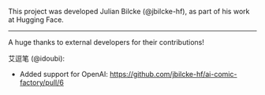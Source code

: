 This project was developed Julian Bilcke (@jbilcke-hf), as part of his work at Hugging Face.

------------------------------------------

A huge thanks to external developers for their contributions! 

艾逗笔 (@idoubi):
- Added support for OpenAI: https://github.com/jbilcke-hf/ai-comic-factory/pull/6

